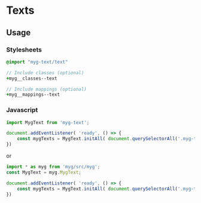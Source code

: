 # Texts

## Usage

### Stylesheets

```sass
@import "myg-text/text"

// Include classes (optional)
+myg__classes--text

// Include mappings (optional)
+myg__mappings--text
```

### Javascript

```js
import MygText from 'myg-text';

document.addEventListener( 'ready', () => {
    const mygTexts = MygText.initAll( document.querySelectorAll('.myg-text'), {} );
})
```

or

```js
import * as myg from 'myg/src/myg';
const MygText = myg.MygText;

document.addEventListener( 'ready', () => {
    const mygTexts = MygText.initAll( document.querySelectorAll('.myg-text'), {} );
})
```
